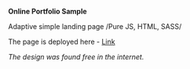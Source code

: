 **Online Portfolio Sample**

Adaptive simple landing page /Pure JS, HTML, SASS/

The page is deployed here - [Link](https://mad-pillow.github.io/online-portfolio-sample/)

_The design was found free in the internet._
